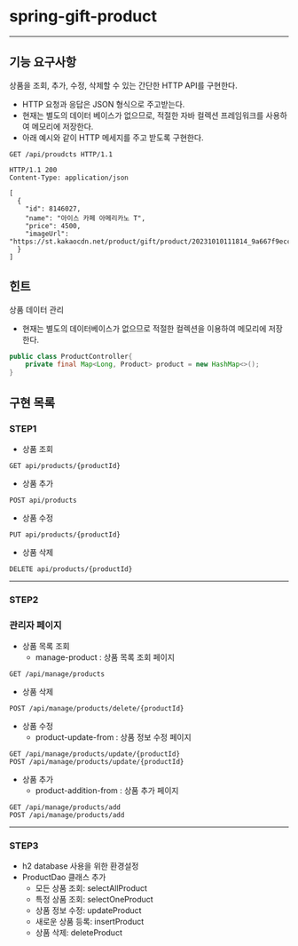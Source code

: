# spring-gift-product
***

## 기능 요구사항
상품을 조회, 추가, 수정, 삭제할 수 있는 간단한 HTTP API를 구현한다.
- HTTP 요청과 응답은 JSON 형식으로 주고받는다.
- 현재는 별도의 데이터 베이스가 없으므로, 적절한 자바 컬렉션 프레임워크를 사용하여 메모리에 저장한다.
- 아래 예시와 같이 HTTP 메세지를 주고 받도록 구현한다.
```http request
GET /api/proudcts HTTP/1.1
```
```
HTTP/1.1 200
Content-Type: application/json

[
  {
    "id": 8146027,
    "name": "아이스 카페 아메리카노 T",
    "price": 4500,
    "imageUrl": "https://st.kakaocdn.net/product/gift/product/20231010111814_9a667f9eccc943648797925498bdd8a3.jpg"
  }
]
```

## 힌트
상품 데이터 관리
- 현재는 별도의 데이터베이스가 없으므로 적절한 컬렉션을 이용하여 메모리에 저장한다.
```java
public class ProductController{
    private final Map<Long, Product> product = new HashMap<>();
}
```

## 구현 목록
### STEP1
- 상품 조회 
```
GET api/products/{productId}
```
- 상품 추가
```
POST api/products
```
- 상품 수정
```
PUT api/products/{productId}
```
- 상품 삭제
```
DELETE api/products/{productId}
```
---
### STEP2
### 관리자 페이지
- 상품 목록 조회
  - manage-product : 상품 목록 조회 페이지
```
GET /api/manage/products
```
- 상품 삭제
```
POST /api/manage/products/delete/{productId}
```
- 상품 수정
  - product-update-from : 상품 정보 수정 페이지
```
GET /api/manage/products/update/{productId}
POST /api/manage/products/update/{productId}
```
- 상품 추가
  - product-addition-from : 상품 추가 페이지
```
GET /api/manage/products/add
POST /api/manage/products/add
```
---
### STEP3
- h2 database 사용을 위한 환경설정
- ProductDao 클래스 추가
  - 모든 상품 조회: selectAllProduct
  - 특정 상품 조회: selectOneProduct
  - 상품 정보 수정: updateProduct
  - 새로운 상품 등록: insertProduct
  - 상품 삭제: deleteProduct